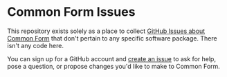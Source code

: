 # Common Form Issues

This repository exists solely as a place to collect [GitHub Issues
about Common Form][issues] that don't pertain to any specific software
package. There isn't any code here.

[issues]: https://github.com/commonform/issues/issues

You can sign up for a GitHub account and [create an issue][new] to ask
for help, pose a question, or propose changes you'd like to make to
Common Form.

[new]: https://github.com/commonform/issues/issues/new

